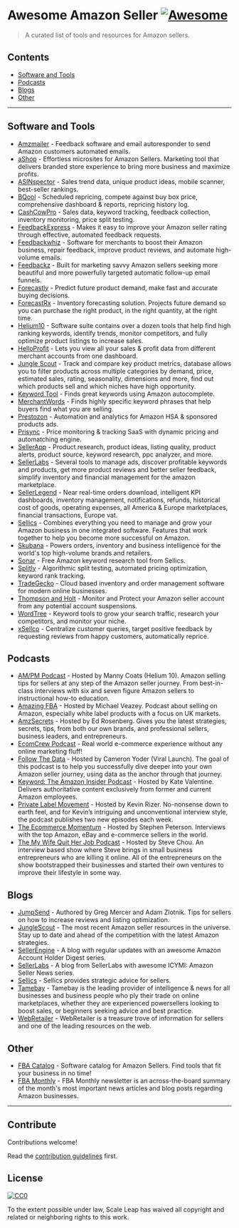 # Awesome Amazon Seller [![Awesome](https://awesome.re/badge.svg)](https://awesome.re)

> A curated list of tools and resources for Amazon sellers.

## Contents

  - [Software and Tools](#software-and-tools)
  - [Podcasts](#podcasts)
  - [Blogs](#blogs)
  - [Other](#other)

---

## Software and Tools

- [Amzmailer](https://amzmailer.com/) - Feedback software and email autoresponder to send Amazon customers automated emails.
- [aShop](https://ashop.co) - Effortless microsites for Amazon Sellers. Marketing tool that delivers branded store experience to bring more business and maximize profits.
- [ASINspector](https://asinspector.com/) - Sales trend data, unique product ideas, mobile scanner, best-seller rankings.
- [BQool](https://www.bqool.com/) - Scheduled repricing, compete against buy box price, comprehensive dashboard & reports, repricing history log.
- [CashCowPro](https://www.cashcowpro.com/) - Sales data, keyword tracking, feedback collection, inventory monitoring, price split testing.
- [FeedbackExpress](https://www.feedbackexpress.com/) - Makes it easy to improve your Amazon seller rating through effective, automated feedback requests.
- [Feedbackwhiz](https://www.feedbackwhiz.com/) - Software for merchants to boost their Amazon business, repair feedback, improve product reviews, and automate high-volume emails.
- [Feedbackz](https://www.feedbackz.com/) - Built for marketing savvy Amazon sellers seeking more beautiful and more powerfully targeted automatic follow-up email funnels.
- [Forecastly](https://www.forecast.ly/) - Predict future product demand, make fast and accurate buying decisions.
- [ForecastRx](https://www.forecastrx.com/) - Inventory forecasting solution. Projects future demand so you can purchase the right product, in the right quantity, at the right time.
- [Helium10](https://www.helium10.com/) - Software suite contains over a dozen tools that help find high ranking keywords, identify trends, monitor competitors, and fully optimize product listings to increase sales.
- [HelloProfit](https://helloprofit.com/) - Lets you view all your sales & profit data from different merchant accounts from one dashboard.
- [Jungle Scout](https://www.junglescout.com/) - Track and compare key product metrics, database allows you to filter products across multiple categories by demand, price, estimated sales, rating, seasonality, dimensions and more, find out which products sell and which niches have high opportunity.
- [Keyword Tool](https://keywordtool.io/amazon) - Finds great keywords using Amazon autocomplete.
- [MerchantWords](https://www.merchantwords.com/) - Finds highly specific keyword phrases that help buyers find what you are selling.
- [Prestozon](https://prestozon.com/) - Automation and analytics for Amazon HSA & sponsored products ads.
- [Prisync](https://prisync.com/) - Price monitoring & tracking SaaS with dynamic pricing and automatching engine.
- [SellerApp](https://www.sellerapp.com/) - Product research, product ideas, listing quality, product alerts, product source, keyword research, ppc analyzer, and more.
- [SellerLabs](https://www.sellerlabs.com/tools/) - Several tools to manage ads, discover profitable keywords and products, get more product reviews and better seller feedback, simplify inventory and financial management for the amazon marketplace.
- [SellerLegend](https://sellerlegend.com/) - Near real-time orders download, intelligent KPI dashboards, inventory management, notifications, refunds, historical cost of goods, operating expenses, all America & Europe marketplaces, financial transactions, Europe vat.
- [Sellics](https://sellics.com) - Combines everything you need to manage and grow your Amazon business in one integrated software. Features that work together to help you become more successful on Amazon.
- [Skubana](https://www.skubana.com/) - Powers orders, inventory and business intelligence for the world's top high-volume brands and retailers.
- [Sonar](http://sonar-tool.com/) - Free Amazon keyword research tool from Sellics.
- [Splitly](https://splitly.com/) - Algorithmic split testing, automated pricing optimization, keyword rank tracking.
- [TradeGecko](https://www.tradegecko.com/) - Cloud based inventory and order management software for modern online businesses.
- [Thompson and Holt](https://www.thompsonandholt.com/) - Monitor and Protect your Amazon seller account from any potential account suspensions.
- [WordTree](https://www.wordtree.io/) - Keyword tools to grow your search traffic, research your competitors, and monitor your niche.
- [xSellco](https://www.xsellco.com/) - Centralize customer queries, target positive feedback by requesting reviews from happy customers, automatically reprice.

## Podcasts

- [AM/PM Podcast](https://www.ampmpodcast.com/) - Hosted by Manny Coats (Helium 10). Amazon selling tips for sellers at any step of the Amazon seller journey. From best-in-class interviews with six and seven figure Amazon sellers to instructional how-to education.
- [Amazing FBA](https://amazingfba.com/blog-podcast/) - Hosted by Michael Veazey. Podcast about selling on Amazon, especially white label products with a focus on UK markets.
- [AmzSecrets](https://amzsecrets.com/amazon-private-label-podcast/) - Hosted by Ed Rosenberg. Gives you the latest strategies, secrets, tips, from both our own brands, and professional sellers, business leaders, and entrepreneurs.
- [EcomCrew Podcast](https://www.ecomcrew.com/ecomcrew-podcast/) - Real world e-commerce experience without any online marketing fluff!
- [Follow The Data](https://viral-launch.com/follow-the-data-amazon-fba-seller-podcast.html) - Hosted by Cameron Yoder (Viral Launch). The goal of this podcast is to help you successfully dive deeper into your own Amazon seller journey, using data as the anchor through that journey.
- [Keyword: The Amazon Insider Podcast](http://keywordpodcast.com/) - Hosted by Kate Valentine. Delivers authoritative content exclusively from former and current Amazon employees.
- [Private Label Movement](https://privatelabelmovement.com/) - Hosted by Kevin Rizer. No-nonsense down to earth feel, and for Kevin’s intriguing and unconventional interview style, the podcast publishes two new episodes each week.
- [The Ecommerce Momentum](https://ecommercemomentum.com/) - Hosted by Stephen Peterson. Interviews with the top Amazon, eBay and e-commerce sellers in the world.
- [The My Wife Quit Her Job Podcast](https://mywifequitherjob.com/category/podcast/) - Hosted by Steve Chou. An interview based show where Steve brings in small business entrepreneurs who are killing it online. All of the entrepreneurs on the show bootstrapped their businesses and started their own ventures to improve their lifestyle in some way.

## Blogs

- [JumpSend](https://www.jumpsend.com/blog/) - Authored by Greg Mercer and Adam Zlotnik. Tips for sellers on how to increase reviews and listing optimization.
- [JungleScout](https://www.junglescout.com/blog/) - The most recent Amazon seller resources in the universe. Stay up to date and ahead of the competition with the latest Amazon strategies.
- [SellerEngine](https://sellerengine.com/blog/) - A blog with regular updates with an awesome Amazon Account Holder Digest series.
- [SellerLabs](https://www.sellerlabs.com/blog/) - A blog from SellerLabs with awesome ICYMI: Amazon Seller News series.
- [Sellics](https://sellics.com/blog) - Sellics provides strategic advice for sellers.
- [Tamebay](https://tamebay.com/) - Tamebay is the leading provider of intelligence & news for all businesses and business people who ply their trade on online marketplaces, whether they are experienced powersellers looking to boost sales, or beginners seeking advice and best practice.
- [WebRetailer](https://www.webretailer.com/) - WebRetailer is a treasure trove of information for sellers and one of the leading resources on the web.

## Other

- [FBA Catalog](https://fbacatalog.com) - Software catalog for Amazon Sellers. Find tools that fit your business in no time!
- [FBA Monthly](https://fbamonthly.com) - FBA Monthly newsletter is an across-the-board summary of the month's most important news articles and blog posts regarding Amazon businesses.

---

## Contribute

Contributions welcome!

Read the [contribution guidelines](contributing.md) first.

## License

[![CC0](https://mirrors.creativecommons.org/presskit/buttons/88x31/svg/cc-zero.svg)](http://creativecommons.org/publicdomain/zero/1.0)

To the extent possible under law, Scale Leap has waived all copyright and related or neighboring rights to this work.
